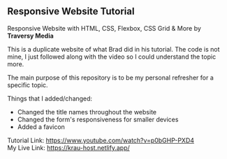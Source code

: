 ## Responsive Website Tutorial

Responsive Website with HTML, CSS, Flexbox, CSS Grid &amp; More by **Traversy Media**

This is a duplicate website of what Brad did in his tutorial. The code is not mine, I just followed along with the video so I could understand the topic more.

The main purpose of this repository is to be my personal refresher for a specific topic.

Things that I added/changed:
* Changed the title names throughout the website
* Changed the form's responsiveness for smaller devices
* Added a favicon

Tutorial Link: <https://www.youtube.com/watch?v=p0bGHP-PXD4>  
My Live Link: <https://krau-host.netlify.app/>
